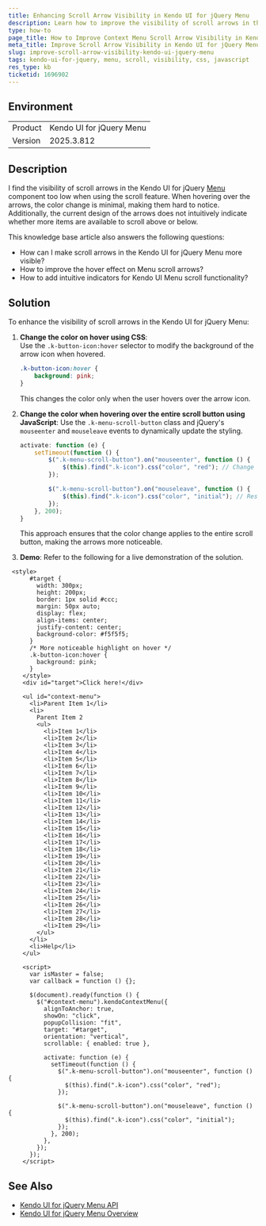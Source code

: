 ```yaml
---
title: Enhancing Scroll Arrow Visibility in Kendo UI for jQuery Menu
description: Learn how to improve the visibility of scroll arrows in the Kendo UI for jQuery Menu component using CSS and JavaScript.
type: how-to
page_title: How to Improve Context Menu Scroll Arrow Visibility in Kendo UI for jQuery
meta_title: Improve Scroll Arrow Visibility in Kendo UI for jQuery Menu
slug: improve-scroll-arrow-visibility-kendo-ui-jquery-menu
tags: kendo-ui-for-jquery, menu, scroll, visibility, css, javascript
res_type: kb
ticketid: 1696902
---
```


## Environment

<table>
<tbody>
<tr>
<td> Product </td>
<td>Kendo UI for jQuery Menu</td>
</tr>
<tr>
<td> Version </td>
<td>2025.3.812</td>
</tr>
</tbody>
</table>

## Description

I find the visibility of scroll arrows in the Kendo UI for jQuery [Menu](https://www.telerik.com/kendo-jquery-ui/documentation/controls/menu/overview) component too low when using the scroll feature. When hovering over the arrows, the color change is minimal, making them hard to notice. Additionally, the current design of the arrows does not intuitively indicate whether more items are available to scroll above or below.

This knowledge base article also answers the following questions:
- How can I make scroll arrows in the Kendo UI for jQuery Menu more visible?
- How to improve the hover effect on Menu scroll arrows?
- How to add intuitive indicators for Kendo UI Menu scroll functionality?

## Solution

To enhance the visibility of scroll arrows in the Kendo UI for jQuery Menu:

1. **Change the color on hover using CSS**:  
   Use the `.k-button-icon:hover` selector to modify the background of the arrow icon when hovered.

   ```css
   .k-button-icon:hover {
       background: pink;
   }
   ```

   This changes the color only when the user hovers over the arrow icon.

2. **Change the color when hovering over the entire scroll button using JavaScript**:
   Use the `.k-menu-scroll-button` class and jQuery's `mouseenter` and `mouseleave` events to dynamically update the styling.

   ```javascript
   activate: function (e) {
       setTimeout(function () {
           $(".k-menu-scroll-button").on("mouseenter", function () {
               $(this).find(".k-icon").css("color", "red"); // Change arrow color to red on hover
           });

           $(".k-menu-scroll-button").on("mouseleave", function () {
               $(this).find(".k-icon").css("color", "initial"); // Reset arrow color on hover out
           });
       }, 200);
   }
   ```

   This approach ensures that the color change applies to the entire scroll button, making the arrows more noticeable.

3. **Demo**:
   Refer to the following for a live demonstration of the solution.

```dojo
 <style>
      #target {
        width: 300px;
        height: 200px;
        border: 1px solid #ccc;
        margin: 50px auto;
        display: flex;
        align-items: center;
        justify-content: center;
        background-color: #f5f5f5;
      }
      /* More noticeable highlight on hover */
      .k-button-icon:hover {
        background: pink;
      }
    </style>
    <div id="target">Click here!</div>

    <ul id="context-menu">
      <li>Parent Item 1</li>
      <li>
        Parent Item 2
        <ul>
          <li>Item 1</li>
          <li>Item 2</li>
          <li>Item 3</li>
          <li>Item 4</li>
          <li>Item 5</li>
          <li>Item 6</li>
          <li>Item 7</li>
          <li>Item 8</li>
          <li>Item 9</li>
          <li>Item 10</li>
          <li>Item 11</li>
          <li>Item 12</li>
          <li>Item 13</li>
          <li>Item 14</li>
          <li>Item 15</li>
          <li>Item 16</li>
          <li>Item 17</li>
          <li>Item 18</li>
          <li>Item 19</li>
          <li>Item 20</li>
          <li>Item 21</li>
          <li>Item 22</li>
          <li>Item 23</li>
          <li>Item 24</li>
          <li>Item 25</li>
          <li>Item 26</li>
          <li>Item 27</li>
          <li>Item 28</li>
          <li>Item 29</li>
        </ul>
      </li>
      <li>Help</li>
    </ul>

    <script>
      var isMaster = false;
      var callback = function () {};

      $(document).ready(function () {
        $("#context-menu").kendoContextMenu({
          alignToAnchor: true,
          showOn: "click",
          popupCollision: "fit",
          target: "#target",
          orientation: "vertical",
          scrollable: { enabled: true },

          activate: function (e) {
            setTimeout(function () {
              $(".k-menu-scroll-button").on("mouseenter", function () {
                $(this).find(".k-icon").css("color", "red");
              });

              $(".k-menu-scroll-button").on("mouseleave", function () {
                $(this).find(".k-icon").css("color", "initial");
              });
            }, 200);
          },
        });
      });
    </script>
```

## See Also

- [Kendo UI for jQuery Menu API](https://docs.telerik.com/kendo-ui/api/javascript/ui/menu)
- [Kendo UI for jQuery Menu Overview](https://www.telerik.com/kendo-jquery-ui/documentation/controls/menu/overview)
